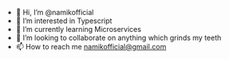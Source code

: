 - 👋 Hi, I’m @namikofficial
- 👀 I’m interested in Typescript
- 🌱 I’m currently learning Microservices
- 💞️ I’m looking to collaborate on anything which grinds my teeth
- 📫 How to reach me namikofficial@gmail.com

<!---
namikofficial/namikofficial is a ✨ special ✨ repository because its `README.md` (this file) appears on your GitHub profile.
You can click the Preview link to take a look at your changes.
--->
